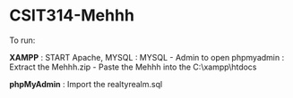# CSIT314-Mehhh

To run:

**XAMPP**
: START Apache, MYSQL
: MYSQL - Admin to open phpmyadmin
: Extract the Mehhh.zip - Paste the Mehhh into the C:\xampp\htdocs

**phpMyAdmin** 
: Import the realtyrealm.sql
